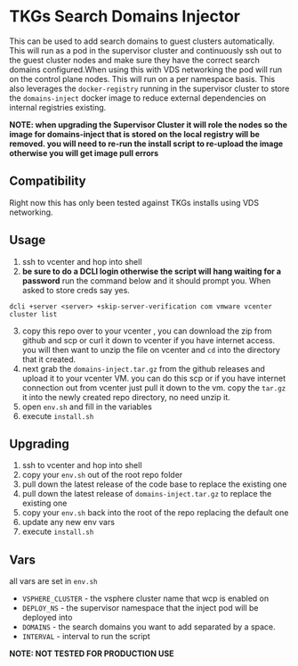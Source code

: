# TKGs Search Domains Injector

This can be used to add search domains to guest clusters automatically. This will run as a pod in the supervisor cluster and continuously ssh out to the guest cluster nodes and make sure they have the correct search domains configured.When using this with VDS networking the pod will run on the control plane nodes. This will run on a per namespace basis. This also leverages the `docker-registry` running in the supervisor cluster to store the `domains-inject` docker image to reduce external dependencies on internal registries existing.

**NOTE: when upgrading the Supervisor Cluster it will role the nodes so the image for domains-inject that is stored on the local registry will be removed. you will need to re-run the install script to re-upload the image otherwise you will get image pull errors**


## Compatibility

Right now this has only been tested against TKGs installs using VDS networking.


## Usage

1. ssh to vcenter and hop into shell
2. **be sure to do a DCLI login otherwise the script will hang waiting for a password** run the command below and it should prompt you. When asked to store creds say yes.

```
dcli +server <server> +skip-server-verification com vmware vcenter cluster list
```

3. copy this repo over to your vcenter , you can download the zip from github and scp or curl it down to vcenter if you have internet access. you will then want to unzip the file on vcenter and `cd` into the directory that it created.
4. next grab the `domains-inject.tar.gz` from the github releases and upload it to your vcenter VM. you can do this scp or if you have internet connection out from vcenter just pull it down to the vm. copy the `tar.gz` it into the newly created repo directory, no need unzip it.
5. open `env.sh` and fill in the variables
6. execute `install.sh`

## Upgrading

1. ssh to vcenter and hop into shell
2. copy your `env.sh` out of the root repo folder
3. pull down the latest release of the code base to replace the existing one
4. pull down the latest release of `domains-inject.tar.gz` to replace the existing one
5. copy your `env.sh` back into the root of the repo replacing the default one
6. update any new env vars
7. execute `install.sh`

## Vars

all vars are set in `env.sh`

* `VSPHERE_CLUSTER` -  the vsphere cluster name that wcp is enabled on
* `DEPLOY_NS` - the supervisor namespace that the inject pod will be deployed into
* `DOMAINS` - the search domains you want to add separated by a space. 
* `INTERVAL` - interval to run the script


**NOTE: NOT TESTED FOR PRODUCTION USE**